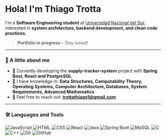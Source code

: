 # Hola! I'm Thiago Trotta  

I'm a **Software Engineering student** at [Universidad Nacional del Sur](https://www.uns.edu.ar/), interested in **system architecture, backend development, and clean code practices**. 

> **Portfolio in progress** – Stay tuned!

---

### 🐣 A little about me
- 🔹 Currently developing the **supply-tracker-system** project with **Spring Boot, React and PostgreSQL**  
- 🔹 I have knowledge in: **Data Structures, Computability Theory, Operating Systems, Computer Architecture, Databases, System Requirements, Advanced Mathematics**  
- 🔹 Feel free to reach out: **trottathiago1@gmail.com**

---

### 🛠️ Languages and Tools
![JavaScript](https://img.shields.io/badge/JavaScript-F7DF1E?style=flat&logo=javascript&logoColor=black)
![HTML](https://img.shields.io/badge/HTML-E34F26?style=flat&logo=html5&logoColor=white)
![CSS](https://img.shields.io/badge/CSS-1572B6?style=flat&logo=css3&logoColor=white)
![React](https://img.shields.io/badge/React-61DAFB?style=flat&logo=react&logoColor=black)
![Java](https://img.shields.io/badge/Java-007396?style=flat&logo=java&logoColor=white)
![Spring Boot](https://img.shields.io/badge/Spring%20Boot-6DB33F?style=flat&logo=spring-boot&logoColor=white)
![MySQL](https://img.shields.io/badge/MySQL-4479A1?style=flat&logo=mysql&logoColor=white)
![C](https://img.shields.io/badge/C-00599C?style=flat&logo=c&logoColor=white)
![C++](https://img.shields.io/badge/C++-00599C?style=flat&logo=c%2B%2B&logoColor=white)
![Git](https://img.shields.io/badge/Git-F05032?style=flat&logo=git&logoColor=white)
![GitHub](https://img.shields.io/badge/GitHub-181717?style=flat&logo=github&logoColor=white)
